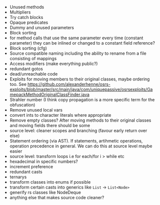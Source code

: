 
- Unused methods 
- Multipliers
- Try catch blocks
- Opaque predicates
- Dummy and unused parameters
- Block sorting
- for method calls that use the same parameter every time (constant parameter) they can be inlined or changed to a constant field reference?
- Block sorting (cfg)
- Source compatible naming including the ability to rename from a file consisting of mappings
- Access modifiers (make everything public?)
- redundant gotos
- dead/unreachable code
- Exploits for moving members to their original classes, maybe ordering too. See https://github.com/alexanderhenne/osrs-exploits/blob/master/src/main/java/com/uniquepassive/osrsexploits/GamepackMethodOriginalClassFinder.java
- Strahler number (I think copy propagation is a more specific term for the obfuscation)
- Remove unused local vars
- convert ints to character literals where appropriate
- Remove empty classes? After moving methods to their original classes and moving fields there should be some 
- source level: cleaner scopes and branching (favour early return over else)
- Statement ordering (via AST). If statements, artihmetic operations, operation precedence in general. We can do this at source level maybe easier
- source level: transform loops i.e for each/for i > while etc
- hexadecimal in specific numbers?
- increment preference
- redundant casts
- ternarys
- transform classes into enums if possible
- transform certain casts into generics like `List` -> `List<Node>`
- generify rs classes like NodeDeque
- anything else that makes source code cleaner?
